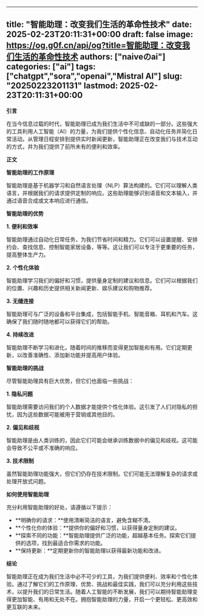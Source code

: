 
---
title: "智能助理：改变我们生活的革命性技术"
date: 2025-02-23T20:11:31+00:00
draft: false
image: https://og.g0f.cn/api/og?title=智能助理：改变我们生活的革命性技术
authors: ["naiveのai"]
categories: ["ai"]
tags: ["chatgpt","sora","openai","Mistral AI"]
slug: "20250223201131"
lastmod: 2025-02-23T20:11:31+00:00
---
**引言**

在当今信息过载的时代，智能助理已成为我们生活中不可或缺的一部分。这些强大的工具利用人工智能（AI）的力量，为我们提供个性化信息、自动化任务并简化日常活动。从管理日程安排到提供实时新闻更新，智能助理正在改变我们与技术互动的方式，并为我们提供了前所未有的便利和效率。

**正文**

**智能助理的工作原理**

智能助理是基于机器学习和自然语言处理（NLP）算法构建的。它们可以理解人类语言，并根据我们的请求提供定制的响应。这些助理能够识别语音和文本输入，并通过语音合成或文本响应进行通信。

**智能助理的优势**

**1. 便利和效率**

智能助理通过自动化日常任务，为我们节省时间和精力。它们可以设置提醒、安排约会、查找信息、控制智能家居设备，等等。这让我们可以专注于更重要的任务，提高整体生产力。

**2. 个性化体验**

智能助理学习我们的偏好和习惯，提供量身定制的建议和信息。它们可以根据我们的位置、兴趣和历史提供相关新闻更新、娱乐建议和购物推荐。

**3. 无缝连接**

智能助理可与广泛的设备和平台集成，包括智能手机、智能音箱、耳机和汽车。这确保了我们随时随地都可以获得它们的帮助。

**4. 持续改进**

智能助理不断学习和进化，随着时间的推移而变得更加智能和有用。它们定期更新，以改善准确性、添加新功能并提高用户体验。

**智能助理的挑战**

尽管智能助理具有巨大优势，但它们也面临一些挑战：

**1. 隐私问题**

智能助理需要访问我们的个人数据才能提供个性化体验。这引发了人们对隐私的担忧，因为这些数据可能被用于营销或其他目的。

**2. 偏见和歧视**

智能助理是由人类训练的，因此它们可能会继承训练数据中的偏见和歧视。这可能会导致不公平或不准确的响应。

**3. 技术限制**

虽然智能助理功能强大，但它们仍存在技术限制。它们可能无法理解复杂的请求或处理开放式问题。

**如何使用智能助理**

充分利用智能助理的好处，请遵循以下提示：

* **明确你的请求：**使用清晰简洁的语言，避免含糊不清。
* **个性化你的体验：**提供你的偏好和习惯，以获得量身定制的建议。
* **探索不同的功能：**智能助理提供广泛的功能，超越基本任务。探索它们提供的选项，找到最适合你需求的功能。
* **保持更新：**定期更新你的智能助理以获得最新功能和改进。

**结论**

智能助理正在成为我们生活中必不可少的工具，为我们提供便利、效率和个性化体验。通过了解它们的工作原理、优势、挑战和最佳实践，我们可以充分利用这些技术，以提升我们的日常生活。随着人工智能的不断发展，我们可以期待智能助理变得更加智能、有用和无处不在。拥抱智能助理的力量，开启一个更轻松、更高效和更互联的未来。